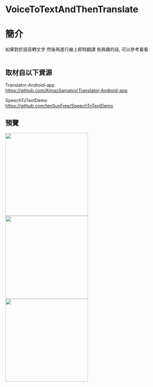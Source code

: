 # VoiceToTextAndThenTranslate

簡介
==================================
如果對於語音轉文字 然後再進行線上即時翻譯 有興趣的話, 可以參考看看                                   

取材自以下資源
--------
Translator-Android-app                                   
https://github.com/AlmazSamatov/Translator-Android-app

SpeechToTextDemo          
https://github.com/tenSunFree/SpeechToTextDemo
                              
預覽
--------
<p align="left">
  <img src="https://i.imgur.com/H9t9SxR.png" width="260"/>
  <img src="https://i.imgur.com/G9ou8Pp.png" width="260"/>
  <img src="https://i.imgur.com/T47jHBP.png" width="260"/>
</p>                                 


# 

